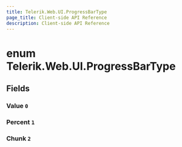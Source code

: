 ```yaml
---
title: Telerik.Web.UI.ProgressBarType
page_title: Client-side API Reference
description: Client-side API Reference
---
```


# enum Telerik.Web.UI.ProgressBarType

## Fields

### Value `0`

### Percent `1`

### Chunk `2`


